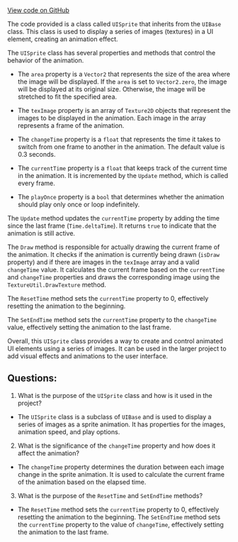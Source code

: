 [View code on GitHub](https://github.com/TieHaxJan/Brick-Force/Assembly-CSharp\UISprite.cs)

The code provided is a class called `UISprite` that inherits from the `UIBase` class. This class is used to display a series of images (textures) in a UI element, creating an animation effect. 

The `UISprite` class has several properties and methods that control the behavior of the animation. 

- The `area` property is a `Vector2` that represents the size of the area where the image will be displayed. If the `area` is set to `Vector2.zero`, the image will be displayed at its original size. Otherwise, the image will be stretched to fit the specified area.

- The `texImage` property is an array of `Texture2D` objects that represent the images to be displayed in the animation. Each image in the array represents a frame of the animation.

- The `changeTime` property is a `float` that represents the time it takes to switch from one frame to another in the animation. The default value is 0.3 seconds.

- The `currentTime` property is a `float` that keeps track of the current time in the animation. It is incremented by the `Update` method, which is called every frame.

- The `playOnce` property is a `bool` that determines whether the animation should play only once or loop indefinitely.

The `Update` method updates the `currentTime` property by adding the time since the last frame (`Time.deltaTime`). It returns `true` to indicate that the animation is still active.

The `Draw` method is responsible for actually drawing the current frame of the animation. It checks if the animation is currently being drawn (`isDraw` property) and if there are images in the `texImage` array and a valid `changeTime` value. It calculates the current frame based on the `currentTime` and `changeTime` properties and draws the corresponding image using the `TextureUtil.DrawTexture` method.

The `ResetTime` method sets the `currentTime` property to 0, effectively resetting the animation to the beginning.

The `SetEndTime` method sets the `currentTime` property to the `changeTime` value, effectively setting the animation to the last frame.

Overall, this `UISprite` class provides a way to create and control animated UI elements using a series of images. It can be used in the larger project to add visual effects and animations to the user interface.
## Questions: 
 1. What is the purpose of the `UISprite` class and how is it used in the project?
- The `UISprite` class is a subclass of `UIBase` and is used to display a series of images as a sprite animation. It has properties for the images, animation speed, and play options.

2. What is the significance of the `changeTime` property and how does it affect the animation?
- The `changeTime` property determines the duration between each image change in the sprite animation. It is used to calculate the current frame of the animation based on the elapsed time.

3. What is the purpose of the `ResetTime` and `SetEndTime` methods?
- The `ResetTime` method sets the `currentTime` property to 0, effectively resetting the animation to the beginning. The `SetEndTime` method sets the `currentTime` property to the value of `changeTime`, effectively setting the animation to the last frame.